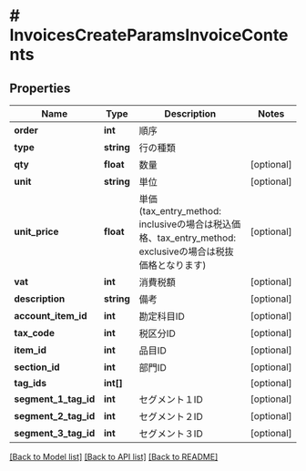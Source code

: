 # # InvoicesCreateParamsInvoiceContents

## Properties

Name | Type | Description | Notes
------------ | ------------- | ------------- | -------------
**order** | **int** | 順序 | 
**type** | **string** | 行の種類 | 
**qty** | **float** | 数量 | [optional] 
**unit** | **string** | 単位 | [optional] 
**unit_price** | **float** | 単価 (tax_entry_method: inclusiveの場合は税込価格、tax_entry_method: exclusiveの場合は税抜価格となります) | [optional] 
**vat** | **int** | 消費税額 | [optional] 
**description** | **string** | 備考 | [optional] 
**account_item_id** | **int** | 勘定科目ID | [optional] 
**tax_code** | **int** | 税区分ID | [optional] 
**item_id** | **int** | 品目ID | [optional] 
**section_id** | **int** | 部門ID | [optional] 
**tag_ids** | **int[]** |  | [optional] 
**segment_1_tag_id** | **int** | セグメント１ID | [optional] 
**segment_2_tag_id** | **int** | セグメント２ID | [optional] 
**segment_3_tag_id** | **int** | セグメント３ID | [optional] 

[[Back to Model list]](../../README.md#documentation-for-models) [[Back to API list]](../../README.md#documentation-for-api-endpoints) [[Back to README]](../../README.md)



